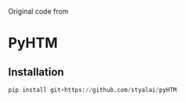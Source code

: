 Original code from 
# PyHTM

## Installation
```python
pip install git+https://github.com/styalai/pyHTM
```
